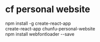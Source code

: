 # cf personal website

npm install -g create-react-app\
create-react-app chunfu-personal-website\
npm install webfontloader --save